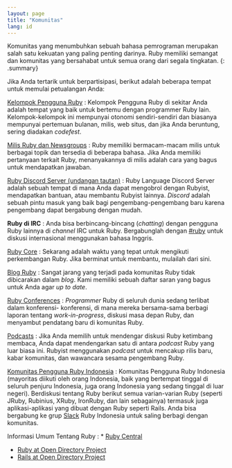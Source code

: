 ```yaml
---
layout: page
title: "Komunitas"
lang: id
---
```


Komunitas yang menumbuhkan sebuah bahasa pemrograman merupakan salah satu
kekuatan yang paling penting darinya. Ruby memiliki semangat dan komunitas
yang bersahabat untuk semua orang dari segala tingkatan.
{: .summary}

Jika Anda tertarik untuk berpartisipasi, berikut adalah beberapa tempat
untuk memulai petualangan Anda:

[Kelompok Pengguna Ruby](user-groups/)
: Kelompok Pengguna Ruby di sekitar Anda adalah tempat yang baik
  untuk bertemu dengan programmer Ruby lain. Kelompok-kelompok ini
  mempunyai otonomi sendiri-sendiri dan biasanya mempunyai pertemuan
  bulanan, milis, web situs, dan jika Anda beruntung, sering
  diadakan *codefest*.

[Milis Ruby dan Newsgroups](mailing-lists/)
: Ruby memiliki bermacam-macam milis untuk berbagai topik dan tersedia
  di beberapa bahasa. Jika Anda memiliki pertanyaan terkait Ruby,
  menanyakannya di milis adalah cara yang bagus untuk mendapatkan jawaban.

[Ruby Discord Server (undangan tautan)][ruby-discord]
: Ruby Language Discord Server adalah sebuah tempat di mana Anda dapat
  mengobrol dengan Rubyist, mendapatkan bantuan, atau membantu Rubyist lainnya.
  *Discord* adalah sebuah pintu masuk yang baik bagi pengembang-pengembang baru
  karena pengembang dapat bergabung dengan mudah.

**Ruby di IRC**
: Anda bisa berbincang-bincang (*chatting*) dengan pengguna Ruby lainnya
  di *channel* IRC untuk Ruby. Bergabunglah dengan [#ruby](https://web.libera.chat/#ruby) untuk
  diskusi internasional menggunakan bahasa Inggris.

[Ruby Core](ruby-core/)
: Sekarang adalah waktu yang tepat untuk mengikuti perkembangan Ruby.
  Jika berminat untuk membantu, mulailah dari sini.

[Blog Ruby](weblogs/)
: Sangat jarang yang terjadi pada komunitas Ruby tidak dibicarakan dalam
  *blog*. Kami memiliki sebuah daftar saran yang bagus untuk Anda agar
  *up to date*.

[Ruby Conferences](conferences/)
: *Programmer* Ruby di seluruh dunia sedang terlibat dalam konferensi-
  konferensi, di mana mereka bersama-sama berbagi laporan tentang
  *work-in-progress*, diskusi masa depan Ruby, dan menyambut pendatang
  baru di komunitas Ruby.

[Podcasts](podcasts/)
: Jika Anda memilih untuk mendengar diskusi Ruby ketimbang membaca,
  Anda dapat mendengarkan satu di antara *podcast* Ruby yang luar biasa ini.
  Rubyist menggunakan *podcast* untuk mencakup rilis baru, kabar komunitas, dan
  wawancara sesama pengembang Ruby.

[Komunitas Pengguna Ruby Indonesia][ruby-id-group]
: Komunitas Pengguna Ruby Indonesia (mayoritas diikuti oleh orang
  Indonesia, baik yang bertempat tinggal di seluruh penjuru Indonesia,
  juga orang Indonesia yang sedang tinggal di luar negeri). Berdiskusi
  tentang Ruby berikut semua varian-varian Ruby (seperti JRuby,
  Rubinius, XRuby, IronRuby, dan lain sebagainya) termasuk juga
  aplikasi-aplikasi yang dibuat dengan Ruby seperti Rails. Anda bisa
  bergabung ke grup [Slack][ruby-id-slack] Ruby Indonesia untuk saling berbagi
  dengan komunitas.

Informasi Umum Tentang Ruby
: * [Ruby Central][ruby-central]
  * [Ruby at Open Directory Project][ruby-opendir]
  * [Rails at Open Directory Project][rails-opendir]



[ruby-discord]: https://discord.gg/ad2acQFtkh
[ruby-id-group]: http://tech.groups.yahoo.com/group/id-ruby/
[ruby-central]: http://rubycentral.org/
[ruby-opendir]: https://dmoztools.net/Computers/Programming/Languages/Ruby/
[rails-opendir]: https://dmoztools.net/Computers/Programming/Languages/Ruby/Software/Frameworks/Rails/
[ruby-id-slack]: http://ruby.id/slack/
